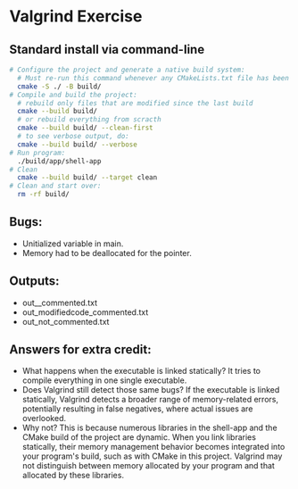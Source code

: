 # Valgrind Exercise

## Standard install via command-line
```bash
# Configure the project and generate a native build system:
  # Must re-run this command whenever any CMakeLists.txt file has been changed.
  cmake -S ./ -B build/
# Compile and build the project:
  # rebuild only files that are modified since the last build
  cmake --build build/
  # or rebuild everything from scracth
  cmake --build build/ --clean-first
  # to see verbose output, do:
  cmake --build build/ --verbose
# Run program:
  ./build/app/shell-app
# Clean
  cmake --build build/ --target clean
# Clean and start over:
  rm -rf build/
```
## Bugs:
- Unitialized variable in main.
- Memory had to be deallocated for the pointer.
## Outputs:
- out__commented.txt
- out_modifiedcode_commented.txt
- out_not_commented.txt
## Answers for extra credit:

- What happens when the executable is linked statically?
    It tries to compile everything in one single executable.
- Does Valgrind still detect those same bugs?
    If the executable is linked statically, Valgrind detects a broader range of memory-related errors, potentially resulting in false negatives, where actual issues are overlooked. 
- Why not?
    This is because numerous libraries in the shell-app and the CMake build of the project are dynamic. When you link libraries statically, their memory management behavior becomes integrated into your program's build, such as with CMake in this project. Valgrind may not distinguish between memory allocated by your program and that allocated by these libraries.

